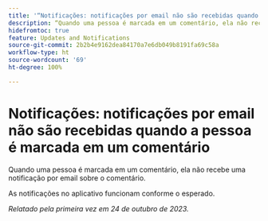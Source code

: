 ```yaml
---
title: '“Notificações: notificações por email não são recebidas quando uma pessoa é marcada em um comentário”'
description: “Quando uma pessoa é marcada em um comentário, ela não recebe uma notificação por email sobre o comentário.”
hidefromtoc: true
feature: Updates and Notifications
source-git-commit: 2b2b4e9162dea84170a7e6db049b8191fa69c58a
workflow-type: ht
source-wordcount: '69'
ht-degree: 100%

---
```



# Notificações: notificações por email não são recebidas quando a pessoa é marcada em um comentário

Quando uma pessoa é marcada em um comentário, ela não recebe uma notificação por email sobre o comentário.

As notificações no aplicativo funcionam conforme o esperado.

_Relatado pela primeira vez em 24 de outubro de 2023._
